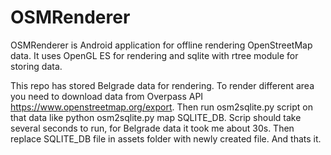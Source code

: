 # OSMRenderer
OSMRenderer is Android application for offline rendering OpenStreetMap data. 
It uses OpenGL ES for rendering and sqlite with rtree module for storing data. 

This repo has stored Belgrade data for rendering. 
To render different area you need to download data from Overpass API https://www.openstreetmap.org/export. 
Then run osm2sqlite.py script on that data like python osm2sqlite.py map SQLITE_DB. 
Scrip should take several seconds to run, for Belgrade data it took me about 30s. 
Then replace SQLITE_DB file in assets folder with newly created file. And thats it.
